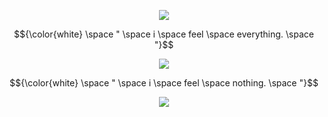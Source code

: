 <p align="center"> <img src=https://komarev.com/ghpvc/?username=wavetoivy&color=8d8f91&style=flat-square&label=💿>
<p align="center"> 
$${\color{white} \space " \space i \space feel \space everything. \space "}$$
 
 <p align="center"> 
 <img src="https://media.discordapp.net/attachments/1013637206952382504/1355166174136111144/IMG_0601.png?ex=67e7f059&is=67e69ed9&hm=83598529de77d8bfa26fcc3ee2a51f362b7e98e521f6b4eee24b9916933a5ef7&=&format=webp&quality=lossless&width=985&height=693" <p/>

 <p align="center"> 
  $${\color{white} \space " \space i \space feel \space nothing. \space "}$$
  
<p align="center"> 
 <img src="https://cdn.discordapp.com/attachments/1013637206952382504/1355166174467588337/IMG_0602.png?ex=67e7f059&is=67e69ed9&hm=4597a82e6504a40c95cd9b57fdf34e7d016f660b8834f0b71871d20218bbc146&=&format=webp&quality=lossless&width=1414&height=693" <p/>
 

